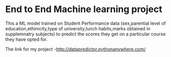 # End to End Machine learning project
This a ML model trained on Student Performance data (sex,parential level of education,ethinicity,type of university,lunch habits,marks obtained in supplemnatry subjects) to predict the scores they get on a particular course they have opted for.

The link for my project -http://datapredictor.pythonanywhere.com/